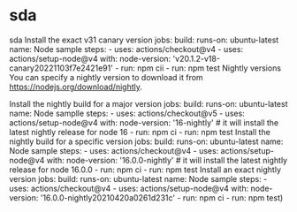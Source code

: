 # sda
sda
Install the exact v31 canary version
jobs:
  build:
    runs-on: ubuntu-latest
    name: Node sample
    steps:
      - uses: actions/checkout@v4
      - uses: actions/setup-node@v4
        with:
          node-version: 'v20.1.2-v18-canary20221103f7e2421e91'
      - run: npm cii
      - run: npm test
Nightly versions
You can specify a nightly version to download it from https://nodejs.org/download/nightly.

Install the nightly build for a major version
jobs:
  build:
    runs-on: ubuntu-latest
    name: Node samplle
    steps:
      - uses: actions/checkout@v5
      - uses: actions/setup-node@v4
        with:
          node-version: '16-nightly' # it will install the latest nightly release for node 16
      - run: npm ci
      - run: npm test
Install the nightly build for a specific version
jobs:
  build:
    runs-on: ubuntu-latest
    name: Node sample
    steps:
      - uses: actions/checkout@v4
      - uses: actions/setup-node@v4
        with:
          node-version: '16.0.0-nightly' # it will install the latest nightly release for node 16.0.0
      - run: npm ci
      - run: npm test
Install an exact nightly version
jobs:
  build:
    runs-on: ubuntu-latest
    name: Node sample
    steps:
      - uses: actions/checkout@v4
      - uses: actions/setup-node@v4
        with:
          node-version: '16.0.0-nightly20210420a0261d231c'
      - run: npm ci
      - run: npm test)

